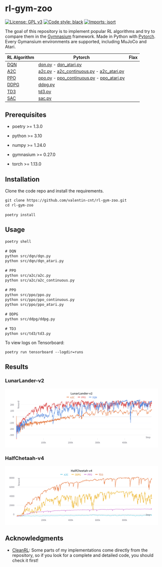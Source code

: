 # rl-gym-zoo

[![License: GPL v3](https://img.shields.io/badge/License-GPLv3-blue.svg)](https://www.gnu.org/licenses/gpl-3.0)
[![Code style: black](https://img.shields.io/badge/code%20style-black-000000.svg)](https://github.com/psf/black)
[![Imports: isort](https://img.shields.io/badge/%20imports-isort-%231674b1?style=flat&labelColor=ef8336)](https://pycqa.github.io/isort/)

The goal of this repository is to implement popular RL algorithms and try to compare them in the [Gymnasium](https://github.com/Farama-Foundation/Gymnasium) framework.
Made in Python with [Pytorch](https://github.com/pytorch/pytorch).
Every Gymansium environments are supported, including MuJoCo and Atari.

| RL Algorithm                                           | Pytorch                                                                                                                                                                                                                                                                               | Flax |
|--------------------------------------------------------|---------------------------------------------------------------------------------------------------------------------------------------------------------------------------------------------------------------------------------------------------------------------------------------|------|
| [DQN](https://arxiv.org/abs/1312.5602)                 | [dqn.py](https://github.com/valentin-cnt/rl-gym-zoo/blob/master/src/dqn/dqn.py) - [dqn_atari.py](https://github.com/valentin-cnt/rl-gym-zoo/blob/master/src/dqn/dqn_atari.py)                                                                                                         |      |
| [A2C](https://arxiv.org/abs/1602.01783)                | [a2c.py](https://github.com/valentin-cnt/rl-gym-zoo/blob/master/src/a2c/a2c.py) - [a2c_continuous.py](https://github.com/valentin-cnt/rl-gym-zoo/blob/master/src/a2c/a2c_continuous.py) - [a2c_atari.py](https://github.com/valentin-cnt/rl-gym-zoo/blob/master/src/a2c/a2c_atari.py) |      |
| [PPO](https://arxiv.org/abs/1707.06347)                | [ppo.py](https://github.com/valentin-cnt/rl-gym-zoo/blob/master/src/ppo/ppo.py) - [ppo_continuous.py](https://github.com/valentin-cnt/rl-gym-zoo/blob/master/src/ppo/ppo_continuous.py) - [ppo_atari.py](https://github.com/valentin-cnt/rl-gym-zoo/blob/master/src/ppo/ppo_atari.py) |      |
| [DDPG](https://proceedings.mlr.press/v32/silver14.pdf) | [ddpg.py](https://github.com/valentin-cnt/rl-gym-zoo/blob/master/src/ddpg/ddpg.py)                                                                                                                                                                                                    |      |
| [TD3](https://arxiv.org/abs/1802.09477)                | [td3.py](https://github.com/valentin-cnt/rl-gym-zoo/blob/master/src/td3/td3.py)                                                                                                                                                                                                       |      |
| [SAC](https://arxiv.org/abs/1801.01290)                | [sac.py](https://github.com/valentin-cnt/rl-gym-zoo/blob/master/src/sac/sac.py)                                                                                                                                                                                                       |      |

## Prerequisites

- poetry >= 1.3.0
- python >= 3.10

- numpy >= 1.24.0
- gymnasium >= 0.27.0
- torch >= 1.13.0

## Installation

Clone the code repo and install the requirements.

```shell
git clone https://github.com/valentin-cnt/rl-gym-zoo.git
cd rl-gym-zoo

poetry install
```

## Usage

```shell
poetry shell

# DQN
python src/dqn/dqn.py
python src/dqn/dqn_atari.py

# PPO
python src/a2c/a2c.py
python src/a2c/a2c_continuous.py

# PPO
python src/ppo/ppo.py
python src/ppo/ppo_continuous.py
python src/ppo/ppo_atari.py

# DDPG
python src/ddpg/ddpg.py

# TD3
python src/td3/td3.py
```

To view logs on Tensorboard:

```shell
poetry run tensorboard --logdir=runs
```

## Results

### LunarLander-v2

![lunar-lander](img/lunarlander.png)

### HalfChetaah-v4

![half-cheetah](img/halfcheetah.png)

## Acknowledgments

- [CleanRL](https://github.com/vwxyzjn/cleanrl): Some parts of my implementations come directly from the repository, so if you look for a complete and detailed code, you should check it first!
